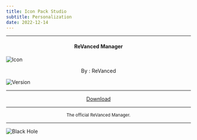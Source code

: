 ```yaml
---
title: Icon Pack Studio
subtitle: Personalization
date: 2022-12-14
---
```

---

<h4> <p align="center"> ReVanced Manager </p> </h4>

![Icon](https://rb.gy/wymlg6)

<p align="center"> By : ReVanced </p>

![Version](https://rb.gy/dnffac)

---

<p align ="center">
<a href="https://rb.gy/bavxw5" class="btn btn-outline-success"> Download </a>
</p>

---

<p align="center"> <sub>
The official ReVanced Manager.
</sub> </p>

---

![Black Hole](https://rb.gy/z0dyyw)
